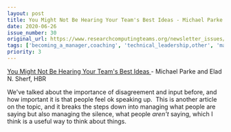 ```yaml
---
layout: post
title: You Might Not Be Hearing Your Team's Best Ideas - Michael Parke and Elad N. Sherf, HBR
date: 2020-06-26
issue_number: 30
original_url: https://www.researchcomputingteams.org/newsletter_issues/0030
tags: ['becoming_a_manager,coaching', 'technical_leadership,other', 'managing_a_team,other']
priority: 3
---
```


<!-- markdownlint-disable MD033 -->
<!-- markdownlint-disable MD041 -->
<!-- markdownlint-disable MD049 -->

[You Might Not Be Hearing Your Team's Best Ideas ](https://hbr.org/2020/06/you-might-not-be-hearing-your-teams-best-ideas)- Michael Parke and Elad N. Sherf, HBR

We've talked about the importance of disagreement and input before, and how important it is that people feel ok speaking up.  This is another article on the topic, and it breaks the steps down into managing what people are saying but also managing the silence, what people *aren't* saying, which I think is a useful way to think about things.
